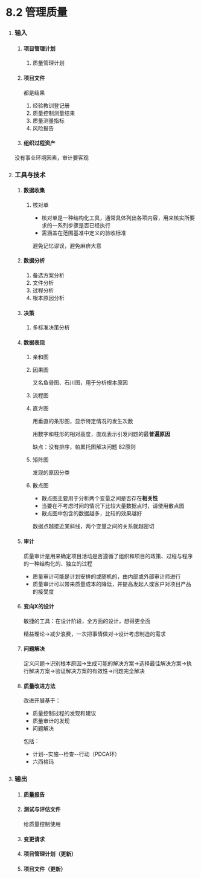 # 8.2 管理质量

1. ### 输入

   1. #### 项目管理计划

      1. 质量管理计划

   2. #### 项目文件

      都是结果

      1. 经验教训登记册
      2. 质量控制测量结果
      3. 质量测量指标
      4. 风险报告

   3. #### 组织过程资产

   没有事业环境因素，审计要客观

2. ### 工具与技术

   1. #### 数据收集

      1. 核对单

         * 核对单是一种结构化工具，通常具体列出各项内容，用来核实所要求的一系列步骤是否已经执行
         * 需涵盖在范围基准中定义的验收标准

         避免记忆谬误，避免麻痹大意 

   2. #### 数据分析

      1. 备选方案分析
      2. 文件分析
      3. 过程分析
      4. 根本原因分析

   3. #### 决策

      1. 多标准决策分析

   4. #### 数据表现

      1. 亲和图

      2. 因果图

         又名鱼骨图、石川图，用于分析根本原因

      3. 流程图

      4. 直方图

         用垂直的条形图，显示特定情况的发生次数

         用数字和柱形的相对高度，直观表示引发问题的最**普遍原因**

         缺点：没有排序，帕累托图解决问题 82原则 

      5. 矩阵图

         发现的原因分类

      6. 散点图

         * 散点图主要用于分析两个变量之间是否存在**相关性**
         * 当要在不考虑时间的情况下比较大量数据点时，请使用散点图
         * 散点图中包含的数据越多，比较的效果越好

         数据点越接近某斜线，两个变量之间的关系就越密切

   5. #### 审计

      质量审计是用来确定项目活动是否遵循了组织和项目的政策、过程与程序的一种结构化的、独立的过程

      * 质量审计可能是计划安排的或随机的，由内部或外部审计师进行
      * 质量审计可以带来质量成本的降低，并提高发起人或客户对项目产品的接受度

   6. #### 变向X的设计

      敏捷的工具：在设计阶段，全方面的设计，想得更全面

      精益理论->减少浪费，一次把事情做对->设计考虑制造的需求

   7. #### 问题解决

      定义问题->识别根本原因->生成可能的解决方案->选择最佳解决方案->执行解决方案->验证解决方案的有效性->问题完全解决

   8. #### 质量改进方法

      改进开展基于：

      * 质量控制过程的发现和建议
      * 质量审计的发现
      * 问题解决

      包括：

      * 计划--实施--检查--行动（PDCA环）
      * 六西格玛

3. ### 输出

   1. #### 质量报告

   2. #### 测试与评估文件

      给质量控制使用

   3. #### 变更请求

   4. #### 项目管理计划（更新）
   
   5. #### 项目文件（更新）